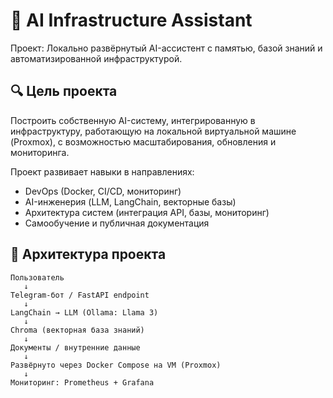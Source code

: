 # 🤖 AI Infrastructure Assistant

Проект: Локально развёрнутый AI-ассистент с памятью, базой знаний и автоматизированной инфраструктурой.

## 🔍 Цель проекта

Построить собственную AI-систему, интегрированную в инфраструктуру, работающую на локальной виртуальной машине (Proxmox), с возможностью масштабирования, обновления и мониторинга.

Проект развивает навыки в направлениях:
- DevOps (Docker, CI/CD, мониторинг)
- AI-инженерия (LLM, LangChain, векторные базы)
- Архитектура систем (интеграция API, базы, мониторинг)
- Самообучение и публичная документация

## 🧠 Архитектура проекта

```plaintext
Пользователь
   ↓
Telegram-бот / FastAPI endpoint
   ↓
LangChain → LLM (Ollama: Llama 3)
   ↓
Chroma (векторная база знаний)
   ↓
Документы / внутренние данные
   ↓
Развёрнуто через Docker Compose на VM (Proxmox)
   ↓
Мониторинг: Prometheus + Grafana

